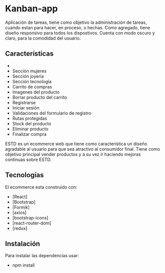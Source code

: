 # Kanban-app

Aplicación de tareas, tiene como objetivo la administración de tareas, cuando estan para hacer, en proceso, o hechas.
Como agregado, tiene diseño responsivo para todos los dispostivos. Cuenta con modo oscuro y claro, para la comodidad del usuario.


## Características
- 
- Sección mujeres
- Sección joyería
- Sección tecnología
- Carrito de compras
- Imagenes del producto
- Borrar producto del carrito
- Registrarse
- Iniciar sesión 
- Validaciones del formulario de registro
- Rutas protegidas
- Stock del producto
- Eliminar producto
- Finalizar compra

ESTD es un ecommerce web que tiene como característica un diseño agradable al usuario para que sea atractivo al consumidor final.
Tiene como objetivo principal vender productos y a su vez ir haciendo mejoras continuas sobre ESTD.

## Tecnologías
El ecommerce esta construido con:

- [React]
- [Bootstrap] 
- [Formik]
- [axios]
- [bootstrap-icons]
- [react-router-dom]
- [redux]

## Instalación 

Para instalar las dependencias usar:

- npm install